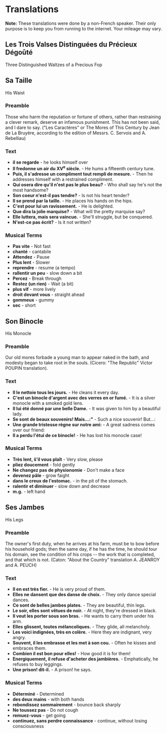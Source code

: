 # Translations
**Note:** These translations were done by a non-French speaker. Their only purpose is to keep you from running to the internet. Your mileage may vary.

## Les Trois Valses Distinguées du Précieux Dégoûté
Three Distinguished Waltzes of a Precious Fop

## Sa Taille
His Waist

### Preamble
Those who harm the reputation or fortune of others, rather than restraining a clever remark, deserve an infamous punishment. This has not been said, and I dare to say. ("Les Caractères" or The Mores of This Century by Jean de La Bruyère, according to the edition of Messrs. C. Servois and A. Rebelliau)

### Text
* **il se regarde** - he looks himself over
* **Il fredonne un air du XV<sup>e</sup> siècle.** - He hums a fifteenth century tune.
* **Puis, il s'adresse un compliment tout rempli de mesure.** - Then he addresses himself with a restrained compliment.
* **Qui osera dire qu'il n'est pas le plus beau?** - Who shall say he's not the most handsome?
* **Son coeur n'est-il pas tendre?** - Is not his heart tender?
* **Il se prend par la taille.** - He places his hands on the hips.
* **C'est pour lui un ravissement.** - He is delighted.
* **Que dira la jolie marquise?** - What will the pretty marquise say?
* **Elle luttera, mais sera vaincue.** - She'll struggle, but be conquered.
* **N'est-ce pas écrit?** - Is it not written?

### Musical Terms
* **Pas vite** - Not fast
* **chanté** - cantabile
* **Attendez** - Pause
* **Plus lent** - Slower
* **reprendre** - resume (a tempo)
* **rallentir un peu** - slow down a bit
* **Percez** - Break through
* **Restez (un rien)** - Wait (a bit)
* **plus vif** - more lively
* **droit devant vous** - straight ahead
* **gommeux** - gummy
* **sec** - short

## Son Binocle
His Monocle

### Preamble
Our old mores forbade a young man to appear naked in the bath, and modesty began to take root in the souls. (Cicero: "The Republic" Victor POUPIN translation).

### Text
* **Il le nettoie tous les jours.** - He cleans it every day.
* **C'est un binocle d'argent avec des verres en or fumé.** - It is a silver monocle with a smoked gold lens.
* **Il lui été donné par une belle Dame.** - It was given to him by a beautiful lady.
* **Se sont de beaux souvenirs! Mais...:"** - Such a nice souvenir!  But...:
* **Une grande tristesse règne sur notre ami:** - A great sadness comes over our friend:
* **Il a perdu l'étui de ce binocle!** - He has lost his monocle case!

### Musical Terms
* **Très lent, š'il vous plaît** - Very slow, please
* **pliez doucement** - fold gently
* **Ne changez pas de physionomie** - Don't make a face
* **devenez pâle** - grow faight
* **dans le creux de l'estomac.** - in the pit of the stomach.
* **ralentir et diminuer** - slow down and decrease
* **m.g.** - left hand

## Ses Jambes
His Legs

### Preamble
The owner's first duty, when he arrives at his farm, must be to bow before his household gods; then the same day, if he has the time, he should tour his domain, see the condition of his crops -- the work that is completed, and that which is not. (Caton: "About the Country" translation A. JEANROY and A. PEUCH)

### Text
* **Il en est très fier.** - He is very proud of them.
* **Elles ne dansent que des danse de choix.** - They only dance special dances.
* **Ce sont de belles jambes plates.** - They are beautiful, thin legs.
* **Le soir, elles sont vêtues de noir.** - At night, they're dressed in black.
* **Il veut les porter sous son bras.** - He wants to carry them under his arm.
* **Elles glissent, toutes mélancoliques.** - They glide, all melancholy.
* **Les voici indignées, très en colère.** - Here they are indignant, very angry.
* **Souvent, il les embrasse et les met à son cou.** - Often he kisses and embraces them.
* **Combien il est bon pour elles!** - How good it is for them!
* **Energiquement, il refuse d'acheter des jambières.** - Emphatically, he refuses to buy leggings.
* **Une prison! dit-il.** - A prison! he says.

### Musical Terms
* **Déterminé** - Determined
* **des deux mains** - with both hands
* **rebondissez sommairement** - bounce back sharply
* **Ne toussez pas** - Do not cough
* **remuez-vous** - get going
* **continuez, sans perdre connaissance** - continue, without losing consciousness
